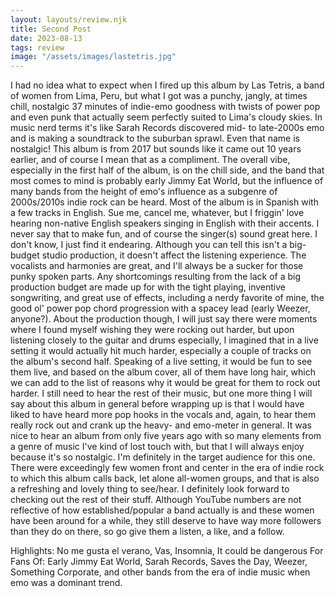 ```yaml
---
layout: layouts/review.njk
title: Second Post
date: 2023-08-13
tags: review
image: "/assets/images/lastetris.jpg"
---
```


I had no idea what to expect when I fired up this album by Las Tetris, a band of women from Lima, Peru, but what I got was a punchy, jangly, at times chill, nostalgic 37 minutes of indie-emo goodness with twists of power pop and even punk that actually seem perfectly suited to Lima's cloudy skies. In music nerd terms it's like Sarah Records discovered mid- to late-2000s emo and is making a soundtrack to the suburban sprawl. Even that name is nostalgic! This album is from 2017 but sounds like it came out 10 years earlier, and of course I mean that as a compliment. The overall vibe, especially in the first half of the album, is on the chill side, and the band that most comes to mind is probably early Jimmy Eat World, but the influence of many bands from the height of emo's influence as a subgenre of 2000s/2010s indie rock can be heard. Most of the album is in Spanish with a few tracks in English. Sue me, cancel me, whatever, but I friggin' love hearing non-native English speakers singing in English with their accents. I never say that to make fun, and of course the singer(s) sound great here. I don't know, I just find it endearing.
Although you can tell this isn't a big-budget studio production, it doesn't affect the listening experience. The vocalists and harmonies are great, and I'll always be a sucker for those punky spoken parts. Any shortcomings resulting from the lack of a big production budget are made up for with the tight playing, inventive songwriting, and great use of effects, including a nerdy favorite of mine, the good ol' power pop chord progression with a spacey lead (early Weezer, anyone?).
About the production though, I will just say there were moments where I found myself wishing they were rocking out harder, but upon listening closely to the guitar and drums especially, I imagined that in a live setting it would actually hit much harder, especially a couple of tracks on the album's second half. Speaking of a live setting, it would be fun to see them live, and based on the album cover, all of them have long hair, which we can add to the list of reasons why it would be great for them to rock out harder. I still need to hear the rest of their music, but one more thing I will say about this album in general before wrapping up is that I would have liked to have heard more pop hooks in the vocals and, again, to hear them really rock out and crank up the heavy- and emo-meter in general.
It was nice to hear an album from only five years ago with so many elements from a genre of music I've kind of lost touch with, but that I will always enjoy because it's so nostalgic. I'm definitely in the target audience for this one. There were exceedingly few women front and center in the era of indie rock to which this album calls back, let alone all-women groups, and that is also a refreshing and lovely thing to see/hear. I definitely look forward to checking out the rest of their stuff. Although YouTube numbers are not reflective of how established/popular a band actually is and these women have been around for a while, they still deserve to have way more followers than they do on there, so go give them a listen, a like, and a follow.

Highlights: No me gusta el verano, Vas, Insomnia, It could be dangerous
For Fans Of: Early Jimmy Eat World, Sarah Records, Saves the Day, Weezer, Something Corporate, and other bands from the era of indie music when emo was a dominant trend.

